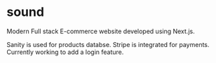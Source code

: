 # sound
Modern Full stack E-commerce website developed using Next.js.

Sanity is used for products databse.
Stripe is integrated for payments.
Currently working to add a login feature.
